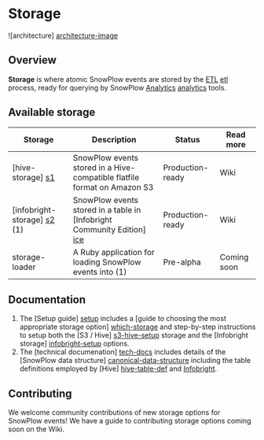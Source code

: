 # Storage

![architecture] [architecture-image]

## Overview

**Storage** is where atomic SnowPlow events are stored by the [ETL] [etl] process, ready for querying by SnowPlow [Analytics] [analytics] tools.

## Available storage

| Storage                       | Description                                                               | Status           | Read more                    |
|-------------------------------|---------------------------------------------------------------------------|------------------|------------------------------|
| [hive-storage] [s1]           | SnowPlow events stored in a Hive-compatible flatfile format on Amazon S3  | Production-ready | Wiki                         |
| [infobright-storage] [s2] (1) | SnowPlow events stored in a table in [Infobright Community Edition] [ice] | Production-ready | Wiki                         |  
| storage-loader                | A Ruby application for loading SnowPlow events into (1)                   | Pre-alpha        | Coming soon                  |  

## Documentation

1. The [Setup guide] [setup] includes a [guide to choosing the most appropriate storage option] [which-storage] and step-by-step instructions to setup both the [S3 / Hive] [s3-hive-setup] storage and the [Infobright storage] [infobright-setup] options.
2. The [technical documenation] [tech-docs] includes details of the [SnowPlow data structure] [canonical-data-structure] including the table definitions employed by [Hive] [hive-table-def] and [Infobright][infobright-table-def].

## Contributing

We welcome community contributions of new storage options for SnowPlow events! We have a guide to contributing storage options coming soon on the Wiki. 

[architecture-image]: https://github.com/snowplow/snowplow/raw/master/4-storage/4-storage.png
[trackers]: https://github.com/snowplow/snowplow/tree/master/1-trackers
[etl]: https://github.com/snowplow/snowplow/tree/master/3-etl
[analytics]: https://github.com/snowplow/snowplow/tree/master/5-analytics
[setup]: https://github.com/snowplow/snowplow/wiki/choosing-a-storage-module
[which-storage]: https://github.com/snowplow/snowplow/wiki/choosing-a-storage-module
[s3-hive-setup]: https://github.com/snowplow/snowplow/wiki/s3-hive-storage-setup
[infobright-setup]: https://github.com/snowplow/snowplow/wiki/infobright-storage-setup
[tech-docs]: https://github.com/snowplow/snowplow/wiki/storage%20documentation
[canonical-data-structure]: https://github.com/snowplow/snowplow/wiki/canonical-data-structure
[hive-table-def]: https://github.com/snowplow/snowplow/wiki/s3-apache-hive-storage
[infobright-table-def]: https://github.com/snowplow/snowplow/wiki/infobright-storage


[s1]: ./hive-storage/
[s2]: ./infobright-storage/
[s3]: ./storage-loader/
[ice]: http://www.infobright.org